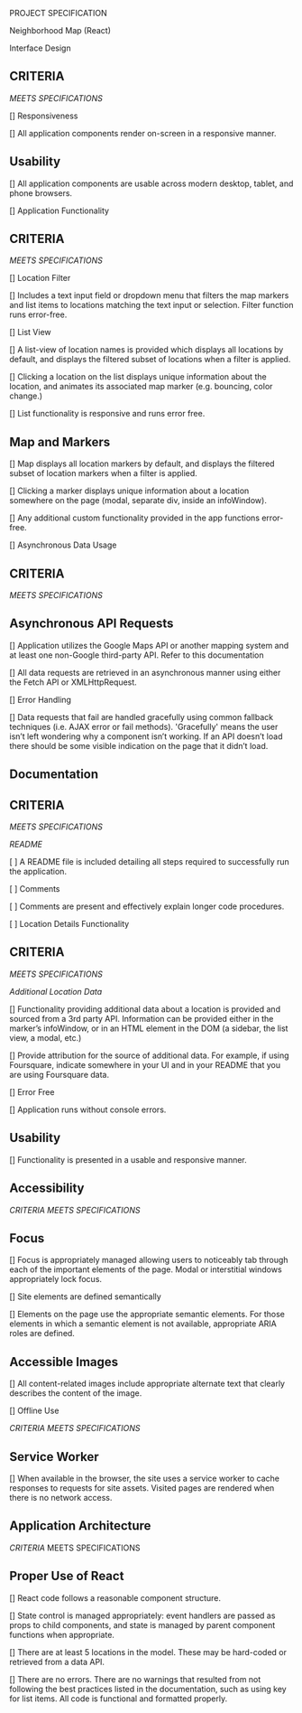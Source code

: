
PROJECT SPECIFICATION

Neighborhood Map (React)

Interface Design

## CRITERIA
*MEETS SPECIFICATIONS*

[] Responsiveness

[] All application components render on-screen in a responsive manner.

## Usability

[] All application components are usable across modern desktop, tablet, and phone browsers.

[] Application Functionality

## CRITERIA
*MEETS SPECIFICATIONS*

[] Location Filter

[] Includes a text input field or dropdown menu that filters the map markers and list items to locations matching the text input or selection. Filter function runs error-free.

[] List View

[] A list-view of location names is provided which displays all locations by default, and displays the filtered subset of locations when a filter is applied.

[] Clicking a location on the list displays unique information about the location, and animates its associated map marker (e.g. bouncing, color change.)

[] List functionality is responsive and runs error free.

## Map and Markers

[] Map displays all location markers by default, and displays the filtered subset of location markers when a filter is applied.

[] Clicking a marker displays unique information about a location somewhere on the page (modal, separate div, inside an infoWindow).

[] Any additional custom functionality provided in the app functions error-free.

[] Asynchronous Data Usage

## CRITERIA
*MEETS SPECIFICATIONS*

## Asynchronous API Requests

[] Application utilizes the Google Maps API or another mapping system and at least one non-Google third-party API. Refer to this documentation

[] All data requests are retrieved in an asynchronous manner using either the Fetch API or XMLHttpRequest.

[] Error Handling

[] Data requests that fail are handled gracefully using common fallback techniques (i.e. AJAX error or fail methods). 'Gracefully' means the user isn’t left wondering why a component isn’t working. If an API doesn’t load there should be some visible indication on the page that it didn’t load.

## Documentation

## CRITERIA
*MEETS SPECIFICATIONS*

*README*

[ ] A README file is included detailing all steps required to successfully run the application.

[ ] Comments

[ ] Comments are present and effectively explain longer code procedures.

[ ] Location Details Functionality

## CRITERIA
*MEETS SPECIFICATIONS*

*Additional Location Data*

[] Functionality providing additional data about a location is provided and sourced from a 3rd party API. Information can be provided either in the marker’s infoWindow, or in an HTML element in the DOM (a sidebar, the list view, a modal, etc.)

[] Provide attribution for the source of additional data. For example, if using Foursquare, indicate somewhere in your UI and in your README that you are using Foursquare data.

[] Error Free

[] Application runs without console errors.

## Usability

[] Functionality is presented in a usable and responsive manner.

## Accessibility

*CRITERIA*
*MEETS SPECIFICATIONS*
## Focus

[] Focus is appropriately managed allowing users to noticeably tab through each of the important elements of the page. Modal or interstitial windows appropriately lock focus.

[] Site elements are defined semantically

[] Elements on the page use the appropriate semantic elements. For those elements in which a semantic element is not available, appropriate ARIA roles are defined.

## Accessible Images

[] All content-related images include appropriate alternate text that clearly describes the content of the image.

[] Offline Use

*CRITERIA*
*MEETS SPECIFICATIONS*
## Service Worker

[] When available in the browser, the site uses a service worker to cache responses to requests for site assets. Visited pages are rendered when there is no network access.

## Application Architecture

*CRITERIA*
MEETS SPECIFICATIONS
## Proper Use of React

[] React code follows a reasonable component structure.

[] State control is managed appropriately: event handlers are passed as props to child components, and state is managed by parent component functions when appropriate.

[] There are at least 5 locations in the model. These may be hard-coded or retrieved from a data API.

[] There are no errors. There are no warnings that resulted from not following the best practices listed in the documentation, such as using key for list items. All code is functional and formatted properly.

